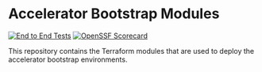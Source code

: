 # Accelerator Bootstrap Modules

[![End to End Tests](https://github.com/Azure/accelerator-bootstrap-modules/actions/workflows/end-to-end-test.yml/badge.svg)](https://github.com/Azure/accelerator-bootstrap-modules/actions/workflows/end-to-end-test.yml)
[![OpenSSF Scorecard](https://api.scorecard.dev/projects/github.com/Azure/accelerator-bootstrap-modules/badge)](https://scorecard.dev/viewer/?uri=github.com/Azure/accelerator-bootstrap-modules)

This repository contains the Terraform modules that are used to deploy the accelerator bootstrap environments.
